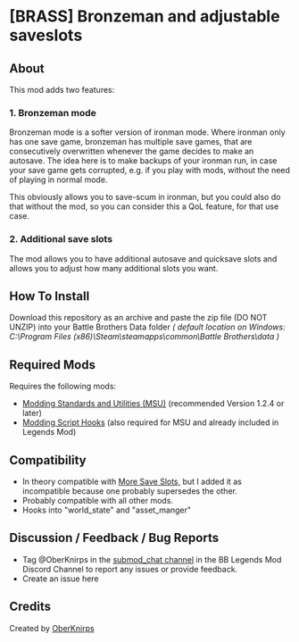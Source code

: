 # [BRASS] Bronzeman and adjustable saveslots
## About
This mod adds two features:
### 1. Bronzeman mode
Bronzeman mode is a softer version of ironman mode. Where ironman only has one
save game, bronzeman has multiple save games, that are consecutively overwritten
whenever the game decides to make an autosave. The idea here is to make backups of
your ironman run, in case your save game gets corrupted, e.g. if you play with mods,
without the need of playing in normal mode.

This obviously allows you to save-scum in ironman, but you could also do that
without the mod, so you can consider this a QoL feature, for that use case.

### 2. Additional save slots
The mod allows you to have additional autosave and quicksave slots and 
allows you to adjust how many additional slots you want.

## How To Install
Download this repository as an archive and paste the zip file (DO NOT UNZIP) into your Battle Brothers Data folder *( default location on Windows: C:\Program Files (x86)\Steam\steamapps\common\Battle Brothers\data )*

## Required Mods
Requires the following mods:
- [Modding Standards and Utilities (MSU)](https://www.nexusmods.com/battlebrothers/mods/479) (recommended Version 1.2.4 or later)
- [Modding Script Hooks](https://www.nexusmods.com/battlebrothers/mods/42) (also required for MSU and already included in Legends Mod)

## Compatibility 
- In theory compatible with [More Save Slots,](https://www.nexusmods.com/battlebrothers/mods/389)
but I added it as incompatible because one probably supersedes the other.
- Probably compatible with all other mods.
- Hooks into "world_state" and "asset_manger"

## Discussion / Feedback / Bug Reports
- Tag @OberKnirps in the [submod_chat channel](https://discord.com/channels/547043336465154049/616566479306883073) in the BB Legends Mod Discord Channel to report any issues or provide feedback.
- Create an issue here

## Credits
Created by [OberKnirps](https://github.com/OberKnirps)